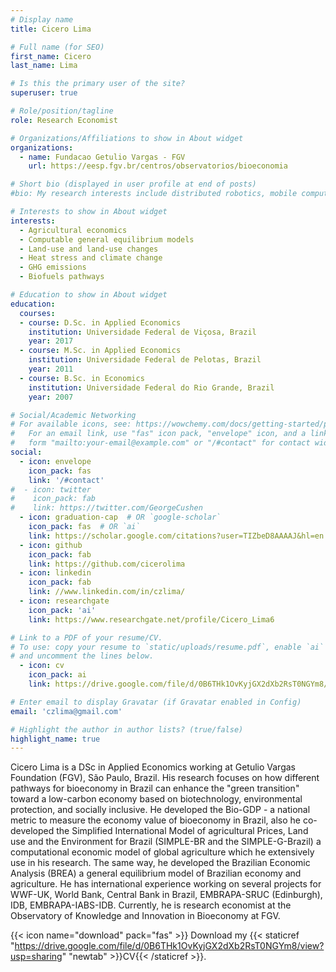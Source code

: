 ```yaml
---
# Display name
title: Cicero Lima

# Full name (for SEO)
first_name: Cicero
last_name: Lima

# Is this the primary user of the site?
superuser: true

# Role/position/tagline
role: Research Economist

# Organizations/Affiliations to show in About widget
organizations:
  - name: Fundacao Getulio Vargas - FGV
    url: https://eesp.fgv.br/centros/observatorios/bioeconomia

# Short bio (displayed in user profile at end of posts)
#bio: My research interests include distributed robotics, mobile computing and programmable matter.

# Interests to show in About widget
interests:
  - Agricultural economics
  - Computable general equilibrium models
  - Land-use and land-use changes
  - Heat stress and climate change
  - GHG emissions
  - Biofuels pathways

# Education to show in About widget
education:
  courses:
  - course: D.Sc. in Applied Economics
    institution: Universidade Federal de Viçosa, Brazil
    year: 2017
  - course: M.Sc. in Applied Economics  
    institution: Universidade Federal de Pelotas, Brazil
    year: 2011
  - course: B.Sc. in Economics
    institution: Universidade Federal do Rio Grande, Brazil
    year: 2007

# Social/Academic Networking
# For available icons, see: https://wowchemy.com/docs/getting-started/page-builder/#icons
#   For an email link, use "fas" icon pack, "envelope" icon, and a link in the
#   form "mailto:your-email@example.com" or "/#contact" for contact widget.
social:
  - icon: envelope
    icon_pack: fas
    link: '/#contact'
#  - icon: twitter
#    icon_pack: fab
#    link: https://twitter.com/GeorgeCushen
  - icon: graduation-cap  # OR `google-scholar`
    icon_pack: fas  # OR `ai`
    link: https://scholar.google.com/citations?user=TIZbeD8AAAAJ&hl=en
  - icon: github
    icon_pack: fab
    link: https://github.com/cicerolima
  - icon: linkedin
    icon_pack: fab
    link: //www.linkedin.com/in/czlima/
  - icon: researchgate
    icon_pack: 'ai'
    link: https://www.researchgate.net/profile/Cicero_Lima6

# Link to a PDF of your resume/CV.
# To use: copy your resume to `static/uploads/resume.pdf`, enable `ai` icons in `params.toml`,
# and uncomment the lines below.
  - icon: cv
    icon_pack: ai
    link: https://drive.google.com/file/d/0B6THk1OvKyjGX2dXb2RsT0NGYm8/view?usp=sharing

# Enter email to display Gravatar (if Gravatar enabled in Config)
email: 'czlima@gmail.com'

# Highlight the author in author lists? (true/false)
highlight_name: true
---
```


Cicero Lima is a DSc in Applied Economics working at Getulio Vargas Foundation (FGV), São Paulo, Brazil. His research focuses on how different pathways for bioeconomy in Brazil can enhance the "green transition" toward a low-carbon economy based on biotechnology, environmental protection, and socially inclusive. He developed the Bio-GDP - a national metric to measure the economy value of bioeconomy in Brazil, also he co-developed the Simplified International Model of agricultural Prices, Land use and the Environment for Brazil (SIMPLE-BR and the SIMPLE-G-Brazil) a computational economic model of global agriculture which he extensively use in his research. The same way, he developed the Brazilian Economic Analysis (BREA) a general equilibrium model of Brazilian economy and agriculture. He has international experience working on several projects for WWF-UK, World Bank, Central Bank in Brazil, EMBRAPA-SRUC (Edinburgh), IDB, EMBRAPA-IABS-IDB. Currently, he is research economist at the Observatory of Knowledge and Innovation in Bioeconomy at FGV.

{{< icon name="download" pack="fas" >}} Download my {{< staticref "https://drive.google.com/file/d/0B6THk1OvKyjGX2dXb2RsT0NGYm8/view?usp=sharing" "newtab" >}}CV{{< /staticref >}}.
